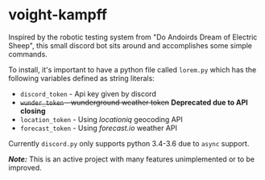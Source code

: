 # voight-kampff

Inspired by the robotic testing system from "Do Andoirds Dream of Electric Sheep", this small discord bot sits around and accomplishes some simple commands.

To install, it's important to have a python file called `lorem.py` which has the following variables defined as string literals:
* `discord_token` - Api key given by discord
* ~~`wunder_token` - wunderground weather token~~ **Deprecated due to API closing**
* `location_token` - Using *locationiq* geocoding API
* `forecast_token` - Using *forecast.io* weather API

Currently `discord.py` only supports python 3.4-3.6 due to `async` support.

***Note:*** This is an active project with many features unimplemented or to be improved.
